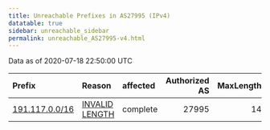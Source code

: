 ```yaml
---
title: Unreachable Prefixes in AS27995 (IPv4)
datatable: true
sidebar: unreachable_sidebar
permalink: unreachable_AS27995-v4.html
---
```


Data as of 2020-07-18 22:50:00 UTC


<div class="datatable-begin"></div>

| Prefix                                                 | Reason                                                                                                   | affected   |   Authorized AS |   MaxLength | Anchor                                         |   unreachable /24s |
|:-------------------------------------------------------|:---------------------------------------------------------------------------------------------------------|:-----------|----------------:|------------:|:-----------------------------------------------|-------------------:|
| [191.117.0.0/16](https://stat.ripe.net/191.117.0.0/16) | [INVALID LENGTH](https://rpki-validator.ripe.net/announcement-preview?asn=AS27995&prefix=191.117.0.0/16) | complete   |           27995 |          14 | [LACNIC](unreachable_LACNIC_RPKI_Root-v4.html) |                256 |

<div class="datatable-end"></div>